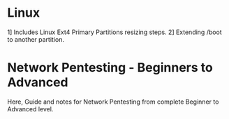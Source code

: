 # Linux

1] Includes Linux Ext4 Primary Partitions resizing steps.
2] Extending /boot to another partition.

# Network Pentesting - Beginners to Advanced

Here, Guide and notes for Network Pentesting from complete Beginner to Advanced level.
